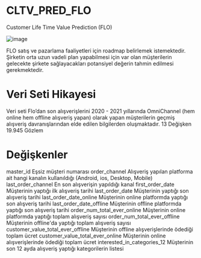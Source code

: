 # CLTV_PRED_FLO
Customer Life Time Value Prediction (FLO)

![image](https://github.com/furkansukan/CLTV_PRED_FLO/assets/115731123/13280d50-9303-4b3e-9ec6-91904281092e)


FLO satış ve pazarlama faaliyetleri için roadmap
belirlemek istemektedir. Şirketin orta uzun vadeli plan
yapabilmesi için var olan müşterilerin gelecekte şirkete
sağlayacakları potansiyel değerin tahmin edilmesi
gerekmektedir.

# Veri Seti Hikayesi

Veri seti Flo’dan son alışverişlerini 2020 - 2021 yıllarında OmniChannel (hem online hem offline alışveriş yapan)
olarak yapan müşterilerin geçmiş alışveriş davranışlarından elde edilen bilgilerden oluşmaktadır.
13 Değişken 19.945 Gözlem

# Değişkenler
master_id Eşsiz müşteri numarası
order_channel Alışveriş yapılan platforma ait hangi kanalın kullanıldığı (Android, ios, Desktop, Mobile)
last_order_channel En son alışverişin yapıldığı kanal
first_order_date Müşterinin yaptığı ilk alışveriş tarihi
last_order_date Müşterinin yaptığı son alışveriş tarihi
last_order_date_online Müşterinin online platformda yaptığı son alışveriş tarihi
last_order_date_offline Müşterinin offline platformda yaptığı son alışveriş tarihi
order_num_total_ever_online Müşterinin online platformda yaptığı toplam alışveriş sayısı
order_num_total_ever_offline Müşterinin offline'da yaptığı toplam alışveriş sayısı
customer_value_total_ever_offline Müşterinin offline alışverişlerinde ödediği toplam ücret
customer_value_total_ever_online Müşterinin online alışverişlerinde ödediği toplam ücret
interested_in_categories_12 Müşterinin son 12 ayda alışveriş yaptığı kategorilerin listesi
